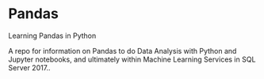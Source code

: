 # Pandas
Learning Pandas in Python

A repo for information on Pandas to do Data Analysis with Python and Jupyter notebooks, and ultimately within Machine Learning Services in SQL Server 2017..
